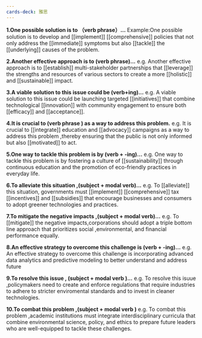 ```yaml
---
cards-deck: 雅思
---
```


**1.One possible solution is to （verb phrase）...**
Example:One possible solution is to develop and [[implement]] [[comprehensive]] policies that not only address the [[immediate]] symptoms but also [[tackle]] the [[underlying]] causes of the problem.


**2.Another effective approach is to (verb phrase)...**
e.g. Another effective approach is to [[establish]] multi-stakeholder partnerships that [[leverage]] the strengths and resources of various sectors to create a more [[holistic]] and [[sustainable]] impact.

**3.A viable solution to this issue could be (verb+ing)...**
e.g. A viable solution to this issue could be launching targeted [[initiatives]] that combine technological [[innovation]] with community engagement to ensure both [[efficacy]] and [[acceptance]].

**4.It is crucial to (verb phrase ) as a way to address this problem.**
e.g. It is crucial to [[integrate]] education and [[advocacy]] campaigns as a way to address this problem ,thereby ensuring that the public is not only informed but also [[motivated]] to act.

**5.One way to tackle this problem is by (verb + -ing)...**
e.g. One way to tackle this problem is by fostering a culture of [[sustainability]] through continuous education and the promotion of eco-friendly practices in everyday life.

**6.To alleviate this situation ,(subject + modal verb)...** 
e.g. To [[alleviate]] this situation, governments must [[implement]] [[comprehensive]] tax [[incentives]] and [[subsidies]] that encourage businesses and consumers to adopt greener technologies and practices.

**7.To mitigate the negative impacts ,(subject + modal verb)...**
e.g. To [[mitigate]] the negative impacts,corporations should adopt a triple bottom line approach that prioritizes social ,environmental, and financial performance equally.

**8.An effective strategy to overcome this challenge is (verb + -ing)...**
e.g. An effective strategy to overcome this challenge is incorporating advanced data analytics and predictive modeling to better understand and address future 

**9.To resolve this issue , (subject + modal verb )...**
e.g. To resolve this isuue ,policymakers need to create and enforce regulations that require industries to adhere to stricter enviromental standards and to invest in cleaner technologies.

**10.To combat this problem ,(subject + modal verb )**
e.g. To combat this problem ,academic institutions must integrate interdisciplinary curricula that combine environmental science, policy, and ethics to prepare future leaders who are well-equipped to tackle these challenges.



